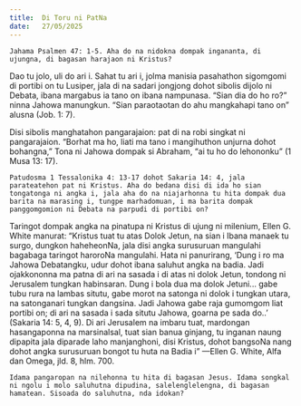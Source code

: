 ```yaml
---
title:  Di Toru ni PatNa
date:   27/05/2025
---
```


`Jahama Psalmen 47: 1-5. Aha do na nidokna dompak ingananta, di ujungna, di bagasan harajaon ni Kristus?`

Dao tu jolo, uli do ari i. Sahat tu ari i, jolma manisia pasahathon sigomgomi di portibi on tu Lusiper, jala di na sadari jongjong dohot sibolis dijolo ni Debata, ibana margabus ia tano on ibana nampunasa. “Sian dia do ho ro?” ninna Jahowa manungkun. “Sian paraotaotan do ahu mangkahapi tano on” alusna (Job. 1: 7).

Disi sibolis manghatahon pangarajaion: pat di na robi singkat ni pangarajaion. “Borhat ma ho, liati ma tano i mangihuthon unjurna dohot bohangna,” Tona ni Jahowa dompak si Abraham, “ai tu ho do lehononku” (1 Musa 13: 17).

`Patudosma 1 Tessalonika 4: 13-17 dohot Sakaria 14: 4, jala parateatehon pat ni Kristus. Aha do bedana disi di ida ho sian tongatonga ni angka i, jala aha do na niajarhonna tu hita dompak dua barita na marasing i, tungpe marhadomuan, i ma barita dompak panggomgomion ni Debata na parpudi di portibi on?`

Taringot dompak angka na pinatupa ni Kristus di ujung ni milenium, Ellen G. White manurat: “Kristus tuat tu atas Dolok Jetun, na sian i Ibana manaek tu surgo, dungkon haheheonNa, jala disi angka surusuruan mangulahi bagabaga taringot haroroNa mangulahi. Hata ni panurirang, ‘Dung i ro ma Jahowa Debatangku, udur dohot ibana saluhut angka na badia. Jadi ojakkononna ma patna di ari na sasada i di atas ni dolok Jetun, tondong ni Jerusalem tungkan habinsaran. Dung i bola dua ma dolok Jetuni... gabe tubu rura na lambas situtu, gabe morot na satonga ni dolok i tungkan utara, na satonganari tungkan dangsina. Jadi Jahowa gabe raja gumomgom liat portibi on; di ari na sasada i sada situtu Jahowa, goarna pe sada do..’ (Sakaria 14: 5, 4, 9). Di ari Jerusalem na imbaru tuat, mardongan hasangaponna na marsinalsal, tuat sian banua ginjang, tu inganan naung dipapita jala diparade laho manjanghoni, disi Kristus, dohot bangsoNa nang dohot angka surusuruan bongot tu huta na Badia i” —Ellen G. White, Alfa dan Omega, jld. 8, hlm. 700.

`Idama pangaropan na nilehonna tu hita di bagasan Jesus. Idama songkal ni ngolu i molo saluhutna dipudina, salelenglelengna, di bagasan hamatean. Sisoada do saluhutna, nda idokan?`
